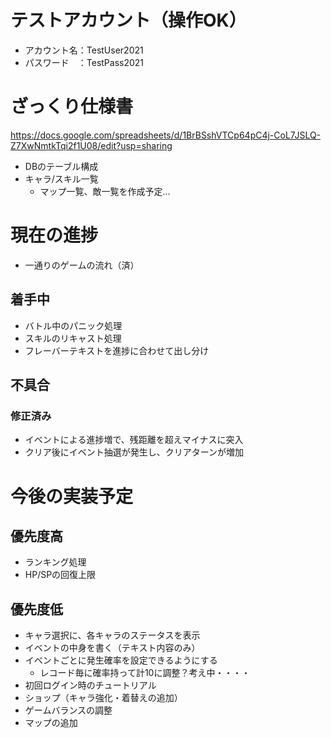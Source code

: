 # テストアカウント（操作OK）
- アカウント名：TestUser2021
- パスワード　：TestPass2021

# ざっくり仕様書
https://docs.google.com/spreadsheets/d/1BrBSshVTCp64pC4j-CoL7JSLQ-Z7XwNmtkTqi2f1U08/edit?usp=sharing
- DBのテーブル構成
- キャラ/スキル一覧
  - マップ一覧、敵一覧を作成予定…

# 現在の進捗
- 一通りのゲームの流れ（済）

## 着手中
- バトル中のパニック処理
- スキルのリキャスト処理
- フレーバーテキストを進捗に合わせて出し分け

## 不具合
### 修正済み
- イベントによる進捗増で、残距離を超えマイナスに突入
- クリア後にイベント抽選が発生し、クリアターンが増加

# 今後の実装予定
## 優先度高
- ランキング処理
- HP/SPの回復上限

## 優先度低
- キャラ選択に、各キャラのステータスを表示
- イベントの中身を書く（テキスト内容のみ）
- イベントごとに発生確率を設定できるようにする
	- レコード毎に確率持って計10に調整？考え中・・・・
- 初回ログイン時のチュートリアル
- ショップ（キャラ強化・着替えの追加）
- ゲームバランスの調整
- マップの追加

